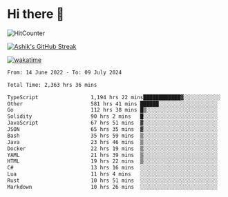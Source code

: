 # Hi there 👋

![HitCounter](https://hits.seeyoufarm.com/api/count/incr/badge.svg?url=https%3A%2F%2Fgithub.com%2Fashrhmn1212%2Fhit-counter)

<!-- ![Contribution Graph](https://github-readme-activity-graph.cyclic.app/graph?username=ashrhmn) -->


<!-- [![Top Langs](https://github-readme-stats.vercel.app/api/top-langs/?username=ashrhmn&layout=compact&theme=synthwave&langs_count=10&card_width=445)](https://github.com/anuraghazra/github-readme-stats) -->

[![Ashik's GitHub Streak](https://github-readme-streak-stats.herokuapp.com/?user=ashrhmn&theme=blood&fire=DD7F1C&background=151515&dates=9f9f9f&border=DD2727)](https://git.io/streak-stats)

<!-- ![Ashik's GitHub stats](https://github-readme-stats.vercel.app/api/?username=ashrhmn&show_icons=true&title_color=fff&icon_color=79ff97&text_color=9f9f9f&bg_color=151515) -->

[![wakatime](https://wakatime.com/badge/user/3df86613-ba63-4631-8e65-0ff18e7becad.svg)](https://wakatime.com/@3df86613-ba63-4631-8e65-0ff18e7becad)

<!--START_SECTION:waka-->

```txt
From: 14 June 2022 - To: 09 July 2024

Total Time: 2,363 hrs 36 mins

TypeScript                 1,194 hrs 22 mins████████████▓░░░░░░░░░░░░   50.53 %
Other                      581 hrs 41 mins ██████░░░░░░░░░░░░░░░░░░░   24.61 %
Go                         112 hrs 38 mins █▒░░░░░░░░░░░░░░░░░░░░░░░   04.77 %
Solidity                   90 hrs 2 mins   █░░░░░░░░░░░░░░░░░░░░░░░░   03.81 %
JavaScript                 67 hrs 51 mins  ▓░░░░░░░░░░░░░░░░░░░░░░░░   02.87 %
JSON                       65 hrs 35 mins  ▓░░░░░░░░░░░░░░░░░░░░░░░░   02.78 %
Bash                       35 hrs 59 mins  ▒░░░░░░░░░░░░░░░░░░░░░░░░   01.52 %
Java                       23 hrs 46 mins  ▒░░░░░░░░░░░░░░░░░░░░░░░░   01.01 %
Docker                     22 hrs 19 mins  ▒░░░░░░░░░░░░░░░░░░░░░░░░   00.94 %
YAML                       21 hrs 39 mins  ▒░░░░░░░░░░░░░░░░░░░░░░░░   00.92 %
HTML                       19 hrs 22 mins  ▒░░░░░░░░░░░░░░░░░░░░░░░░   00.82 %
C#                         13 hrs 16 mins  ░░░░░░░░░░░░░░░░░░░░░░░░░   00.56 %
Lua                        11 hrs 4 mins   ░░░░░░░░░░░░░░░░░░░░░░░░░   00.47 %
Rust                       10 hrs 51 mins  ░░░░░░░░░░░░░░░░░░░░░░░░░   00.46 %
Markdown                   10 hrs 26 mins  ░░░░░░░░░░░░░░░░░░░░░░░░░   00.44 %
```

<!--END_SECTION:waka-->


<!--### Most Used Languages
<img src="https://wakatime.com/share/@ashrhmn/24ecb986-5bf8-4607-af7f-0aab08908d8c.png" />

### Favourite Tools
<img src="https://wakatime.com/share/@ashrhmn/f4e08015-f3bc-460a-9228-95a3ba11c604.png" />-->
